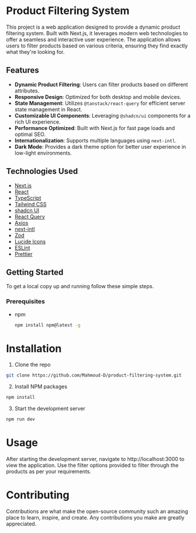 # Product Filtering System

This project is a web application designed to provide a dynamic product filtering system. Built with Next.js, it leverages modern web technologies to offer a seamless and interactive user experience. The application allows users to filter products based on various criteria, ensuring they find exactly what they're looking for.

## Features

- **Dynamic Product Filtering**: Users can filter products based on different attributes.
- **Responsive Design**: Optimized for both desktop and mobile devices.
- **State Management**: Utilizes `@tanstack/react-query` for efficient server state management in React.
- **Customizable UI Components**: Leveraging `@shadcn/ui` components for a rich UI experience.
- **Performance Optimized**: Built with Next.js for fast page loads and optimal SEO.
- **Internationalization**: Supports multiple languages using `next-intl`.
- **Dark Mode**: Provides a dark theme option for better user experience in low-light environments.

## Technologies Used

- [Next.js](https://nextjs.org/)
- [React](https://reactjs.org/)
- [TypeScript](https://www.typescriptlang.org/)
- [Tailwind CSS](https://tailwindcss.com/)
- [shadcn UI](https://ui.shadcn.com/)
- [React Query](https://tanstack.com/query/v5)
- [Axios](https://axios-http.com/)
- [next-intl](https://next-intl-docs.vercel.app/)
- [Zod](https://zod.dev/)
- [Lucide Icons](https://lucide.dev/)
- [ESLint](https://eslint.org/)
- [Prettier](https://prettier.io/)

## Getting Started

To get a local copy up and running follow these simple steps.

### Prerequisites

- npm
  ```sh
  npm install npm@latest -g
  ```

# Installation

1. Clone the repo

```sh
git clone https://github.com/Mahmoud-D/product-filtering-system.git
```

2. Install NPM packages

```sh
npm install
```

3. Start the development server

```sh
npm run dev
```

# Usage

After starting the development server, navigate to http://localhost:3000 to view the application. Use the filter options provided to filter through the products as per your requirements.

# Contributing

Contributions are what make the open-source community such an amazing place to learn, inspire, and create. Any contributions you make are greatly appreciated.
